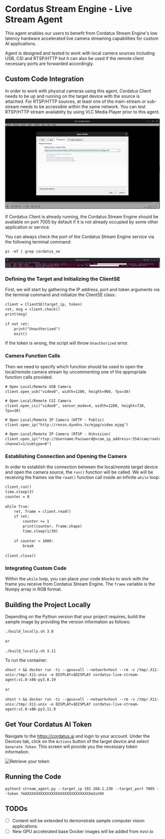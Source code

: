 # Cordatus Stream Engine - Live Stream Agent
This agent enables our users to benefit from Cordatus Stream Engine's low latency hardware accelerated live camera streaming capabilities for custom AI applications. 

Agent is designed and tested to work with local camera sources including USB, CSI and RTSP/HTTP but it can also be used if the remote client necessary ports are forwarded accordingly.

## Custom Code Integration
In order to work with physical cameras using this agent, Cordatus Client needs to be up and running on the target device with the source is attached. For RTSP/HTTP sources, at least one of the main-stream or sub-stream needs to be accessible within the same network. You can test RTSP/HTTP stream availablity by using VLC Media Player prior to this agent.

![RTSP Stream Test Sample](/assets/vlc_hikvision_cam.png)

If Cordatus Client is already running, the Cordatus Stream Engine should be available on port 7005 by default if it is not already occupied by some other application or service.

You can always check the port of the Cordatus Stream Engine service via the following terminal command:
```
ps -ef | grep cordatus_se
```
![Service Port](/assets/cse_port.png)

### Defining the Target and Initializing the ClientSE
First, we will start by gathering the IP address, port and token arguments via the terminal command and initialize the ClientSE class:
```
client = ClientSE(target_ip, token)
ret, msg = client.check()
print(msg)

if not ret:
    print("Unauthorized")
    exit()
```

If the token is wrong, the script will throw `Unauthorized` error.

### Camera Function Calls
Then we need to specify which function should be used to open the local/remote camera stream by uncommenting one of the appropriate function calls provided.
```
# Open Local/Remote USB Camera
client.open_usb("video0", width=1280, height=960, fps=30)
```
```
# Open Local/Remote CSI Camera
client.open_csi("video0", sensor_mode=4, width=1280, height=720, fps=30)
```
```
# Open Local/Remote IP Camera (HTTP - Public)
client.open_ip("http://renzo.dyndns.tv/mjpg/video.mjpg")
```
```
# Open Local/Remote IP Camera (RTSP - Hikvision)
client.open_ip("rtsp://Username:Password@<cam_ip_address>:554/cam/realmonitor?channel=1/subtype=0")
```

### Establishing Connection and Opening the Camera
In order to establish the connection between the local/remote target device and open the camera source, the `run()` function will be called. We will be receiving the frames via the `read()` function call inside an infinite `while` loop:
```
client.run()
time.sleep(3)
counter = 0

while True:
    ret, frame = client.read()
    if ret:
        counter += 1
        print(counter, frame.shape)
        time.sleep(1/30)
    
    if counter > 1000:
        break

client.close()
```
### Integrating Custom Code
Within the `while` loop, you can place your code blocks to work with the frame you receive from Cordatus Stream Engine. The `frame` variable is the Numpy array in RGB format.

## Building the Project Locally
Depending on the Python version that your project requires, build the sample image by providing the version information as follows:
```
./build_locally.sh 3.8

or

./build_locally.sh 3.11
```
To run the container:
```
xhost + && docker run -ti --gpus=all --network=host --rm -v /tmp/.X11-unix:/tmp/.X11-unix -e DISPLAY=$DISPLAY cordatus-live-stream-agent:v1.0-x86-py3.8.19

or

xhost + && docker run -ti --gpus=all --network=host --rm -v /tmp/.X11-unix:/tmp/.X11-unix -e DISPLAY=$DISPLAY cordatus-live-stream-agent:v1.0-x86-py3.11.9
```

## Get Your Cordatus AI Token
Navigate to the https://cordatus.ai and login to your account. Under the Devices tab, click on the `Actions` button of the target device and select `Generate Token`. This screen will provide you the necessary token information.

![Retrieve your token](/assets/retrieve_token.gif)

## Running the Code
```
python3 stream_agent.py --target_ip 192.168.1.230 --target_port 7005 --token 7mXXXXXXXXXXXXXXXXXXXXXXXXXXXXXXm3sh9V
```

## TODOs
- [ ] Content will be extended to demonstrate sample computer vision applications.
- [ ] New GPU accelerated base Docker images will be added from nvcr.io
